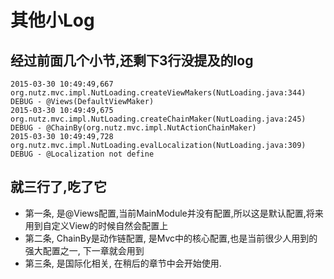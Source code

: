 # 其他小Log

## 经过前面几个小节,还剩下3行没提及的log

```
2015-03-30 10:49:49,667 org.nutz.mvc.impl.NutLoading.createViewMakers(NutLoading.java:344) DEBUG - @Views(DefaultViewMaker)
2015-03-30 10:49:49,675 org.nutz.mvc.impl.NutLoading.createChainMaker(NutLoading.java:245) DEBUG - @ChainBy(org.nutz.mvc.impl.NutActionChainMaker)
2015-03-30 10:49:49,728 org.nutz.mvc.impl.NutLoading.evalLocalization(NutLoading.java:309) DEBUG - @Localization not define
```

## 就三行了,吃了它

* 第一条, 是@Views配置,当前MainModule并没有配置,所以这是默认配置,将来用到自定义View的时候自然会配置上
* 第二条, ChainBy是动作链配置, 是Mvc中的核心配置,也是当前很少人用到的强大配置之一, 下一章就会用到
* 第三条, 是国际化相关, 在稍后的章节中会开始使用.